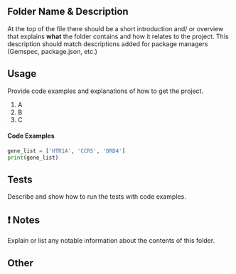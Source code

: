 Folder Name & Description
-------------------------

At the top of the file there should be a short introduction and/ or overview that explains **what** the folder contains and how it relates to the project. This description should match descriptions added for package managers (Gemspec, package.json, etc.)

Usage
-----

Provide code examples and explanations of how to get the project.

1.  A
2.  B
3.  C

#### Code Examples

``` python
gene_list = ['HTR1A', 'CCR5', 'DRD4']
print(gene_list)
```

Tests
-----

Describe and show how to run the tests with code examples.

:exclamation: Notes
-------------------

Explain or list any notable information about the contents of this folder.

Other
-----
